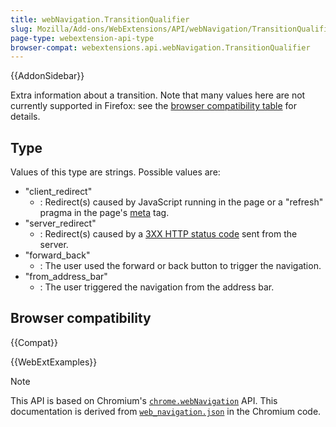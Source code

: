 ```yaml
---
title: webNavigation.TransitionQualifier
slug: Mozilla/Add-ons/WebExtensions/API/webNavigation/TransitionQualifier
page-type: webextension-api-type
browser-compat: webextensions.api.webNavigation.TransitionQualifier
---
```


{{AddonSidebar}}

Extra information about a transition. Note that many values here are not currently supported in Firefox: see the [browser compatibility table](#browser_compatibility) for details.

## Type

Values of this type are strings. Possible values are:

- "client_redirect"
  - : Redirect(s) caused by JavaScript running in the page or a "refresh" pragma in the page's [meta](/en-US/docs/Web/HTML/Reference/Element/meta) tag.
- "server_redirect"
  - : Redirect(s) caused by a [3XX HTTP status code](https://en.wikipedia.org/wiki/List_of_HTTP_status_codes#3xx_Redirection) sent from the server.
- "forward_back"
  - : The user used the forward or back button to trigger the navigation.
- "from_address_bar"
  - : The user triggered the navigation from the address bar.

## Browser compatibility

{{Compat}}

{{WebExtExamples}}

> [!NOTE]
> This API is based on Chromium's [`chrome.webNavigation`](https://developer.chrome.com/docs/extensions/reference/api/webNavigation#type-TransitionQualifier) API. This documentation is derived from [`web_navigation.json`](https://chromium.googlesource.com/chromium/src/+/master/chrome/common/extensions/api/web_navigation.json) in the Chromium code.

<!--
// Copyright 2015 The Chromium Authors. All rights reserved.
//
// Redistribution and use in source and binary forms, with or without
// modification, are permitted provided that the following conditions are
// met:
//
//    * Redistributions of source code must retain the above copyright
// notice, this list of conditions and the following disclaimer.
//    * Redistributions in binary form must reproduce the above
// copyright notice, this list of conditions and the following disclaimer
// in the documentation and/or other materials provided with the
// distribution.
//    * Neither the name of Google Inc. nor the names of its
// contributors may be used to endorse or promote products derived from
// this software without specific prior written permission.
//
// THIS SOFTWARE IS PROVIDED BY THE COPYRIGHT HOLDERS AND CONTRIBUTORS
// "AS IS" AND ANY EXPRESS OR IMPLIED WARRANTIES, INCLUDING, BUT NOT
// LIMITED TO, THE IMPLIED WARRANTIES OF MERCHANTABILITY AND FITNESS FOR
// A PARTICULAR PURPOSE ARE DISCLAIMED. IN NO EVENT SHALL THE COPYRIGHT
// OWNER OR CONTRIBUTORS BE LIABLE FOR ANY DIRECT, INDIRECT, INCIDENTAL,
// SPECIAL, EXEMPLARY, OR CONSEQUENTIAL DAMAGES (INCLUDING, BUT NOT
// LIMITED TO, PROCUREMENT OF SUBSTITUTE GOODS OR SERVICES; LOSS OF USE,
// DATA, OR PROFITS; OR BUSINESS INTERRUPTION) HOWEVER CAUSED AND ON ANY
// THEORY OF LIABILITY, WHETHER IN CONTRACT, STRICT LIABILITY, OR TORT
// (INCLUDING NEGLIGENCE OR OTHERWISE) ARISING IN ANY WAY OUT OF THE USE
// OF THIS SOFTWARE, EVEN IF ADVISED OF THE POSSIBILITY OF SUCH DAMAGE.
-->
